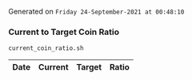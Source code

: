 Generated on `Friday 24-September-2021 at 00:48:10`

### Current to Target Coin Ratio
`current_coin_ratio.sh`

Date|Current|Target|Ratio
---|---|---|---
